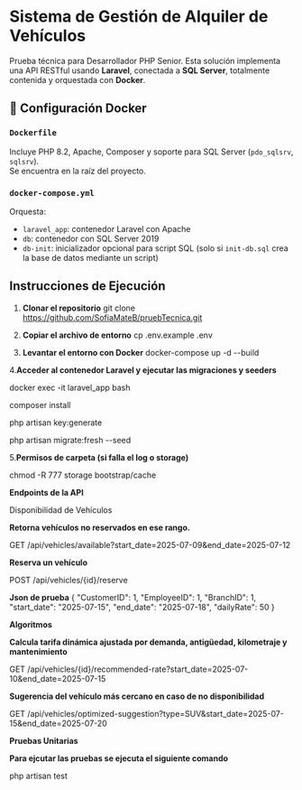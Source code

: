 # Sistema de Gestión de Alquiler de Vehículos
Prueba técnica para Desarrollador PHP Senior. Esta solución implementa una API RESTful usando **Laravel**, conectada a **SQL Server**, totalmente contenida y orquestada con **Docker**.
## 🐳 Configuración Docker
### `Dockerfile`
Incluye PHP 8.2, Apache, Composer y soporte para SQL Server (`pdo_sqlsrv`, `sqlsrv`).  
Se encuentra en la raíz del proyecto.

### `docker-compose.yml`
Orquesta:
- `laravel_app`: contenedor Laravel con Apache
- `db`: contenedor con SQL Server 2019
- `db-init`: inicializador opcional para script SQL (solo si `init-db.sql` crea la base de datos mediante un script)

##  Instrucciones de Ejecución
1. **Clonar el repositorio**
git clone https://github.com/SofiaMateB/pruebTecnica.git

2. **Copiar el archivo de entorno**
cp .env.example .env

3. **Levantar el entorno con Docker**
docker-compose up -d --build

4.**Acceder al contenedor Laravel y ejecutar las migraciones y seeders**


docker exec -it laravel_app bash


composer install


php artisan key:generate


php artisan migrate:fresh --seed



5.**Permisos de carpeta (si falla el log o storage)**


chmod -R 777 storage bootstrap/cache


 **Endpoints de la API**

 
 Disponibilidad de Vehículos

 
 **Retorna vehículos no reservados en ese rango.**
 
 
 GET /api/vehicles/available?start_date=2025-07-09&end_date=2025-07-12
 
 **Reserva un vehículo**

 
 POST /api/vehicles/{id}/reserve


 
 **Json de prueba**
 {
  "CustomerID": 1,
  "EmployeeID": 1,
  "BranchID": 1,
  "start_date": "2025-07-15",
  "end_date": "2025-07-18",
  "dailyRate": 50
}


**Algoritmos**


**Calcula tarifa dinámica ajustada por demanda, antigüedad, kilometraje y mantenimiento**

GET /api/vehicles/{id}/recommended-rate?start_date=2025-07-10&end_date=2025-07-15

**Sugerencia del vehículo más cercano en caso de no disponibilidad**

GET /api/vehicles/optimized-suggestion?type=SUV&start_date=2025-07-15&end_date=2025-07-20


**Pruebas Unitarias**


**Para ejcutar las pruebas se ejecuta el siguiente comando**


php artisan test



